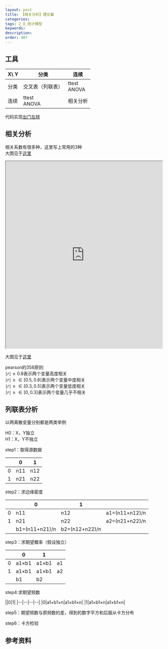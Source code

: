 ```yaml
---
layout: post
title: 【相关分析】理论篇
categories:
tags: 2_8_统计模型
keywords:
description:
order: 407
---
```


## 工具

|X\ Y|分类|连续|
|--|--|--|
|分类|交叉表（列联表）|ttest<br>ANOVA|
|连续|ttest<br>ANOVA|相关分析|


代码实现[出门左转](http://www.guofei.site/2017/10/27/hypothesistesting.html#title1)  


## 相关分析

相关系数有很多种，这里写上常用的3种  
大图见于<a href='http://www.guofei.site/StatisticsBlog/corr.htm' target="HypothesisTesting">这里</a>  


<iframe src="http://www.guofei.site/StatisticsBlog/corr.htm" width="100%" height="600em" marginwidth="10%"></iframe>

大图见于<a href='http://www.guofei.site/StatisticsBlog/corr.htm' target="HypothesisTesting">这里</a>  


pearson的358原则:  
$\mid r\mid \geq 0.8$表示两个变量高度相关  
$\mid r\mid \geq \in [0.5,0.8]$表示两个变量中度相关  
$\mid r\mid \geq \in [0.3,0.5]$表示两个变量低度相关  
$\mid r\mid \geq \in [0,0.3]$表示两个变量几乎不相关  


## 列联表分析
以两离散变量分别都是两类举例  


H0：X，Y独立  
H1：X，Y不独立  


step1：取得源数据  


||0|1|
|--|--|--|
|0|n11|n12|
|1|n21|n22|


step2：求边缘密度  


||0|1||
|--|--|--|--|
|0|n11|n12|a1=(n11+n12)/n|
|1|n21|n22|a2=(n21+n22)/n|
||b1=(n11+n21)/n|b2=(n12+n22)/n||


step3：求期望概率（假设独立）  


||0|1||
|--|--|--|--|
|0|a1×b1|a1×b1|a1|
|1|a1×b1|a1×b1|a2|
||b1|b2||


step4:求期望频数  


||0|1|
|--|--|--|--|
|0|a1×b1×n|a1×b1×n|
|1|a1×b1×n|a1×b1×n|


step5：期望频数与原频数的差，得到的数字平方和后服从卡方分布


step6：卡方检验


## 参考资料
[^lihang]: [李航：《统计学习方法》](https://www.weibo.com/u/2060750830?refer_flag=1005055013_)  
[^wangxiaochuan]: [王小川授课内容](https://weibo.com/hgsz2003)  
[^EM]: 我的另一篇博客[EM算法理论篇](http://www.guofei.site/2017/11/09/em.html)
